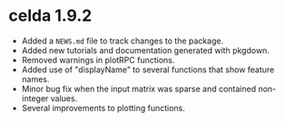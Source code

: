 # celda 1.9.2

* Added a `NEWS.md` file to track changes to the package.
* Added new tutorials and documentation generated with pkgdown.
* Removed warnings in plotRPC functions.
* Added use of "displayName" to several functions that show feature names. 
* Minor bug fix when the input matrix was sparse and contained non-integer values.
* Several improvements to plotting functions. 
